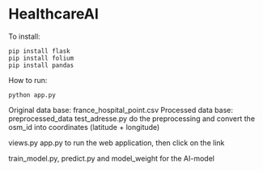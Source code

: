# HealthcareAI

To install:
```
pip install flask
pip install folium
pip install pandas
```

How to run:
```
python app.py
```

Original data base: france_hospital_point.csv
Processed data base: preprocessed_data
test_adresse.py do the preprocessing and convert the osm_id into coordinates (latitude + longitude)

views.py
app.py to run the web application, then click on the link

train_model.py, predict.py and model_weight for the AI-model